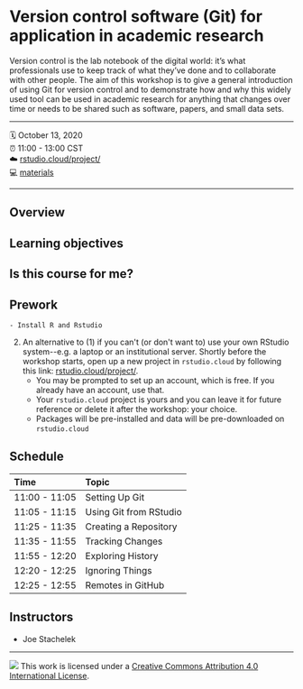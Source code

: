 # Version control software (Git) for application in academic research
Version control is the lab notebook of the digital world: it’s what professionals use to keep track of what they’ve done and to collaborate with other people. The aim of this workshop is to give a general introduction of using Git for version control and to demonstrate how and why this widely used tool can be used in academic research for anything that changes over time or needs to be shared such as software, papers, and small data sets.

-----

:spiral_calendar: October 13, 2020  
:alarm_clock:     11:00 - 13:00 CST  
:cloud: [rstudio.cloud/project/](https://rstudio.cloud/project/)     
:computer: [materials](https://github.com/gsagleon/G21.5_GSA_workshop/tree/master/Guide-to-Git)  

-----

## Overview

## Learning objectives

## Is this course for me?

## Prework

    - Install R and Rstudio


2. An alternative to (1) if you can't (or don't want to) use your own RStudio system--e.g. a laptop or an institutional server. Shortly before the workshop starts, open up a new project in `rstudio.cloud` by following this link: [rstudio.cloud/project/](https://rstudio.cloud/project/). 
    - You may be prompted to set up an account, which is free. If you already have an account, use that.
    - Your `rstudio.cloud` project is yours and you can leave it for future reference or delete it after the workshop: your choice.
    - Packages will be pre-installed and data will be pre-downloaded on `rstudio.cloud`

## Schedule

| Time          | Topic            | 
| :------------ | :-------------------------- |
| 11:00 - 11:05 | Setting Up Git              |
| 11:05 - 11:15 | Using Git from RStudio      | 
| 11:25 - 11:35 | Creating a Repository       |
| 11:35 - 11:55 | Tracking Changes            |
| 11:55 - 12:20 | Exploring History           |
| 12:20 - 12:25 | Ignoring Things             |
| 12:25 - 12:55 | Remotes in GitHub           |

## Instructors

* Joe Stachelek

-----

![](https://i.creativecommons.org/l/by/4.0/88x31.png) This work is
licensed under a [Creative Commons Attribution 4.0 International
License](https://creativecommons.org/licenses/by/4.0/).

